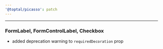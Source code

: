 ```yaml
---
'@toptal/picasso': patch
---
```


---

### FormLabel, FormControlLabel, Checkbox

- added deprecation warning to `requiredDecoration` prop
